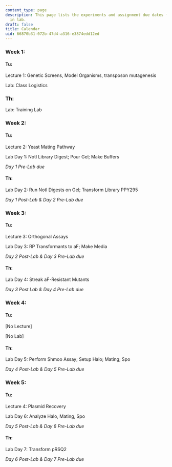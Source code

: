 ```yaml
---
content_type: page
description: This page lists the experiments and assignment due dates for each day
  in lab.
draft: false
title: Calendar
uid: 66870b31-072b-47d4-a316-e3874edd12ed
---
```

### Week 1:

#### Tu:

Lecture 1: Genetic Screens, Model Organisms, transposon mutagenesis

Lab: Class Logistics

### Th:

Lab: Training Lab

### Week 2:

#### Tu:

Lecture 2: Yeast Mating Pathway

Lab Day 1: Notl Library Digest; Pour Gel; Make Buffers

*Day 1 Pre-Lab due*

#### Th:

Lab Day 2: Run Notl Digests on Gel; Transform Library PPY295

*Day 1 Post-Lab & Day 2 Pre-Lab due*

### Week 3:

#### Tu:

Lecture 3: Orthogonal Assays

Lab Day 3: RP Transformants to aF; Make Media

*Day 2 Post-Lab & Day 3 Pre-Lab due*

#### Th:

Lab Day 4: Streak aF-Resistant Mutants

*Day 3 Post Lab & Day 4 Pre-Lab due*

### Week 4:

#### Tu:

\[No Lecture\]

\[No Lab\]

#### Th:

Lab Day 5: Perform Shmoo Assay; Setup Halo; Mating; Spo

*Day 4 Post-Lab & Day 5 Pre-Lab due*

### Week 5:

#### Tu:

Lecture 4: Plasmid Recovery

Lab Day 6: Analyze Halo, Mating, Spo

*Day 5 Post-Lab & Day 6 Pre-Lab due*

#### Th:

Lab Day 7: Transform pRSQ2

*Day 6 Post-Lab & Day 7 Pre-Lab due*